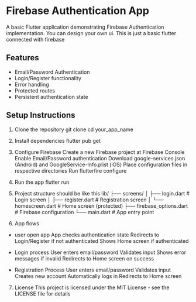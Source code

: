 # Firebase Authentication App

A basic Flutter application demonstrating Firebase Authentication implementation. You can design your own ui. This is just a basic flutter connected with firebase

## Features

- Email/Password Authentication
- Login/Register functionality
- Error handling
- Protected routes
- Persistent authentication state

## Setup Instructions

1. Clone the repository
git clone <repository-url>
cd your_app_name

2. Install dependencies
flutter pub get

3. Configure Firebase
Create a new Firebase project at Firebase Console
Enable Email/Password authentication
Download google-services.json (Android) and GoogleService-Info.plist (iOS)
Place configuration files in respective directories
Run flutterfire configure

4. Run the app
flutter run

5. Project structure should be like this
lib/
├── screens/
│   ├── login.dart         # Login screen
│   ├── register.dart      # Registration screen
│   └── homescreen.dart    # Home screen (protected)
├── firebase_options.dart  # Firebase configuration
└── main.dart             # App entry point

6. App flows
- user open app 
App checks authentication state
Redirects to Login/Register if not authenticated
Shows Home screen if authenticated

- Login process
User enters email/password
Validates input
Shows error messages if invalid
Redirects to Home screen on success

- Registration Process
User enters email/password
Validates input
Creates new account
Automatically logs in
Redirects to Home screen

7. License
This project is licensed under the MIT License - see the LICENSE file for details
